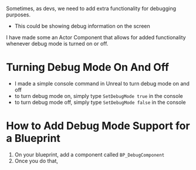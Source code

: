 Sometimes, as devs, we need to add extra functionality for debugging purposes.
- This could be showing debug information on the screen

I have made some an Actor Component that allows for added functionality whenever debug mode is turned on or off.

# Turning Debug Mode On And Off

- I made a simple console command in Unreal to turn debug mode on and off
- to turn debug mode on, simply type `SetDebugMode true` in the console
- to turn debug mode off, simply type `SetDebugMode false` in the console

# How to Add Debug Mode Support for a Blueprint

1. On your blueprint, add a component called `BP_DebugComponent`
2. Once you do that,
